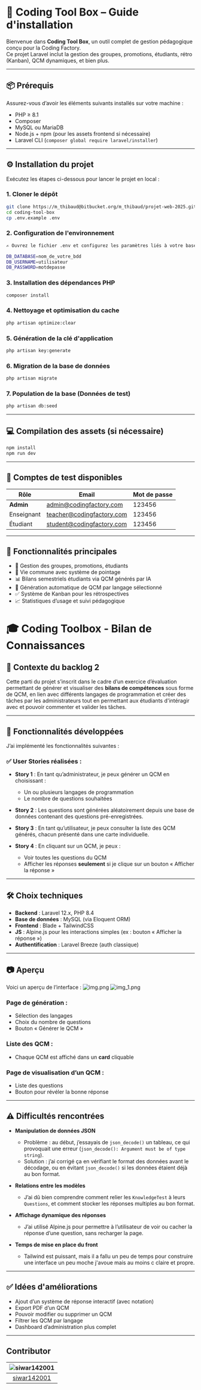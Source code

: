 # 🚀 Coding Tool Box – Guide d'installation

Bienvenue dans **Coding Tool Box**, un outil complet de gestion pédagogique conçu pour la Coding Factory.  
Ce projet Laravel inclut la gestion des groupes, promotions, étudiants, rétro (Kanban), QCM  dynamiques, et bien plus.

---

## 📦 Prérequis

Assurez-vous d’avoir les éléments suivants installés sur votre machine :

- PHP ≥ 8.1
- Composer
- MySQL ou MariaDB
- Node.js + npm (pour les assets frontend si nécessaire)
- Laravel CLI (`composer global require laravel/installer`)

---

## ⚙️ Installation du projet

Exécutez les étapes ci-dessous pour lancer le projet en local :

### 1. Cloner le dépôt

```bash
git clone https://m_thibaud@bitbucket.org/m_thibaud/projet-web-2025.git
cd coding-tool-box
cp .env.example .env
```

### 2. Configuration de l'environnement

```bash
✍️ Ouvrez le fichier .env et configurez les paramètres liés à votre base de données :

DB_DATABASE=nom_de_votre_bdd
DB_USERNAME=utilisateur
DB_PASSWORD=motdepasse
```

### 3. Installation des dépendances PHP

```bash
composer install
```

### 4. Nettoyage et optimisation du cache

```bash
php artisan optimize:clear
```

### 5. Génération de la clé d'application

```bash
php artisan key:generate
```

### 6. Migration de la base de données

```bash
php artisan migrate
```

### 7. Population de la base (Données de test)

```bash
php artisan db:seed
```

---

## 💻 Compilation des assets (si nécessaire)

```bash
npm install
npm run dev
```

---

## 👤 Comptes de test disponibles

| Rôle       | Email                         | Mot de passe |
|------------|-------------------------------|--------------|
| **Admin**  | admin@codingfactory.com       | 123456       |
| Enseignant | teacher@codingfactory.com     | 123456       |
| Étudiant   | student@codingfactory.com     | 123456       |

---

## 🚧 Fonctionnalités principales

- 🔧 Gestion des groupes, promotions, étudiants
- 📅 Vie commune avec système de pointage
- 📊 Bilans semestriels étudiants via QCM générés par IA
- 🧠 Génération automatique de QCM par langage sélectionné
- ✅ Système de Kanban pour les rétrospectives
- 📈 Statistiques d’usage et suivi pédagogique 


# 🎓 Coding Toolbox - Bilan de Connaissances
## 📌 Contexte du backlog 2
Cette parti du projet s’inscrit dans le cadre d’un exercice d’évaluation permettant de générer
et visualiser des **bilans de compétences** sous forme de QCM, en lien avec différents langages
de programmation et créer des tâches par les administrateurs tout en permettant aux étudiants d'intéragir
avec et pouvoir commenter et valider les tâches.

---

## 🚀 Fonctionnalités développées

J’ai implémenté les fonctionnalités suivantes :

### ✅ User Stories réalisées :

- **Story 1** : En tant qu’administrateur, je peux générer un QCM en choisissant :
  - Un ou plusieurs langages de programmation
  - Le nombre de questions souhaitées

- **Story 2** : Les questions sont générées aléatoirement depuis une base de données contenant des questions pré-enregistrées.

- **Story 3** : En tant qu’utilisateur, je peux consulter la liste des QCM générés, chacun présenté dans une carte individuelle.

- **Story 4** : En cliquant sur un QCM, je peux :
  - Voir toutes les questions du QCM
  - Afficher les réponses **seulement** si je clique sur un bouton « Afficher la réponse »

---

## 🛠️ Choix techniques

- **Backend** : Laravel 12.x, PHP 8.4
- **Base de données** : MySQL (via Eloquent ORM)
- **Frontend** : Blade + TailwindCSS
- **JS** : Alpine.js pour les interactions simples (ex : bouton « Afficher la réponse »)
- **Authentification** : Laravel Breeze (auth classique)

---

## 📷 Aperçu

Voici un aperçu de l’interface :
![img.png](img.png)
![img_1.png](img_1.png)

### Page de génération :
  - Sélection des langages
  - Choix du nombre de questions
  - Bouton « Générer le QCM »

### Liste des QCM :
  - Chaque QCM est affiché dans un **card** cliquable

### Page de visualisation d’un QCM :
  - Liste des questions
  - Bouton pour révéler la bonne réponse

---

## ⚠️ Difficultés rencontrées

- **Manipulation de données JSON**
  - Problème : au début, j’essayais de `json_decode()` un tableau, ce qui provoquait une erreur (`json_decode(): Argument must be of type string`).
  - Solution : j’ai corrigé ça en vérifiant le format des données avant le décodage, ou en évitant `json_decode()` si les données étaient déjà au bon format.

- **Relations entre les modèles**
  - J’ai dû bien comprendre comment relier les `KnowledgeTest` à leurs `Questions`, et comment stocker les réponses multiples au bon format.

- **Affichage dynamique des réponses**
  - J’ai utilisé Alpine.js pour permettre à l’utilisateur de voir ou cacher la réponse d’une question, sans recharger la page.

- **Temps de mise en place du front**
  - Tailwind est puissant, mais il a fallu un peu de temps pour construire une interface un peu moche j'avoue mais au moins c claire et propre.

---

## ✅ Idées d'améliorations

- Ajout d’un système de réponse interactif (avec notation)
- Export PDF d’un QCM
- Pouvoir modifier ou supprimer un QCM
- Filtrer les QCM par langage
- Dashboard d’administration plus complet

---
## Contributor

| ![siwar142001](https://avatars.githubusercontent.com/u/72788299?s=128&v=4) |
|:--------------------------------------------------------------------------:|
|               [siwar142001](https://github.com/siwar142001)                |